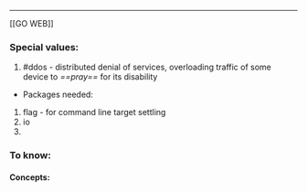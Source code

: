 ***
[[GO WEB]]
### Special values:
1. #ddos - distributed denial of services, overloading traffic of some device to *==pray==* for its disability   

- Packages needed:  
1. flag - for command line target settling  
2. io
3. 

### To know:

#### Concepts:
